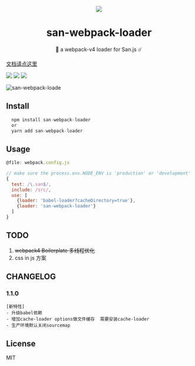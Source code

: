 
<div align="center">
    <img src="https://b.bdstatic.com/searchbox/icms/searchbox/img/san-icon.png"></img>
    <h1> san-webpack-loader</h1>
    <p>🌈 a webpack-v4 loader for San.js ☄️</p>
</div> 


[文档请点这里](https://jiangjiu.github.io/san-webpack-loader/#/README)

![](https://img.shields.io/github/release/jiangjiu/san-webpack-loader.svg)
![](http://progressed.io/bar/80?title=done)
![](https://img.shields.io/npm/dt/san-webpack-loader.svg)

![san-webpack-loade](http://ov35lvdq9.bkt.clouddn.com/san-webpack-hot.gif)

## Install

```js
  npm install san-webpack-loader
  or
  yarn add san-webpack-loader
```
## Usage

```js
@file: webpack.config.js

// make sure the process.env.NODE_ENV is 'production' or 'development'
{
  test: /\.san$/,
  include: /src/,
  use: [
    {loader: 'babel-loader?cacheDirectory=true'},
    {loader: 'san-webpack-loader'}
  ]
}
```


## TODO
1. ~~webpack4 Boilerplate 多线程优化~~
2. css in js 方案

## CHANGELOG

### 1.1.0
    [新特性]
    - 升级babel依赖
    - 增加cache-loader options做文件缓存  需要安装cache-loader
    - 生产环境默认关闭sourcemap

## License
  MIT
